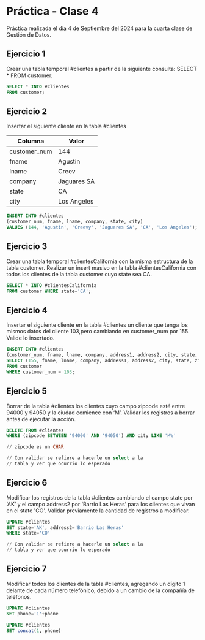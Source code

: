 # Práctica - Clase 4

Práctica realizada el día 4 de Septiembre del 2024 para la cuarta clase de Gestión de Datos.

## Ejercicio 1
Crear una tabla temporal #clientes a partir de la siguiente consulta: SELECT * FROM customer.

```sql
SELECT * INTO #clientes
FROM customer;
```

## Ejercicio 2
Insertar el siguiente cliente en la tabla #clientes

| Columna      | Valor        |
|--------------|--------------|
| customer_num | 144          |
| fname        | Agustin      |
| lname        | Creev        |
| company      | Jaguares SA  |
| state        | CA           |
| city         | Los Angeles  |

```sql
INSERT INTO #clientes
(customer_num, fname, lname, company, state, city)
VALUES (144, 'Agustin', 'Creevy', 'Jaguares SA', 'CA', 'Los Angeles');
```

## Ejercicio 3
Crear una tabla temporal #clientesCalifornia con la misma estructura de la tabla customer. Realizar un insert masivo en la tabla #clientesCalifornia con todos los clientes de la tabla customer cuyo state sea CA.

```sql
SELECT * INTO #clientesCalifornia
FROM customer WHERE state='CA';
```

## Ejercicio 4
Insertar el siguiente cliente en la tabla #clientes un cliente que tenga los mismos datos del cliente 103,pero cambiando en customer_num por 155. Valide lo insertado.

```sql
INSERT INTO #clientes 
(customer_num, fname, lname, company, address1, address2, city, state, zipcode, phone, customer_num_referedBy, status)
SELECT (155, fname, lname, company, address1, address2, city, state, zipcode, phone, customer_num_referedBy, status)
FROM customer 
WHERE customer_num = 103;
```

## Ejercicio 5
Borrar de la tabla #clientes los clientes cuyo campo zipcode esté entre 94000 y 94050 y la ciudad comience con ‘M’. Validar los registros a borrar antes de ejecutar la acción.

```sql
DELETE FROM #clientes 
WHERE (zipcode BETWEEN '94000' AND '94050') AND city LIKE 'M%'

// zipcode es un CHAR

// Con validar se refiere a hacerle un select a la 
// tabla y ver que ocurrio lo esperado 
```

## Ejercicio 6
Modificar los registros de la tabla #clientes cambiando el campo state por ‘AK’ y el campo address2 por ‘Barrio Las Heras’ para los clientes que vivan en el state 'CO'. Validar previamente la cantidad de registros a modificar.

```sql
UPDATE #clientes
SET state='AK', address2='Barrio Las Heras'
WHERE state='CO'

// Con validar se refiere a hacerle un select a la 
// tabla y ver que ocurrio lo esperado
```

## Ejercicio 7
Modificar todos los clientes de la tabla #clientes, agregando un dígito 1 delante de cada número
telefónico, debido a un cambio de la compañía de teléfonos.
```sql
UPDATE #clientes
SET phone='1'+phone
```
```sql
UPDATE #clientes
SET concat(1, phone)
```
